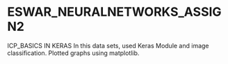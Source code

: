 # ESWAR_NEURALNETWORKS_ASSIGN2

ICP_BASICS IN KERAS In this data sets, used Keras Module and image classification. Plotted graphs using matplotlib.

